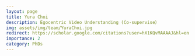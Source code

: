 ```yaml
---
layout: page
title: Yura Choi
description: Egocentric Video Understanding (Co-supervise）
img: assets/img/team/YuraChoi.jpg
redirect: https://scholar.google.com/citations?user=hX1KQvMAAAAJ&hl=en
importance: 2
category: PhDs
---
```

